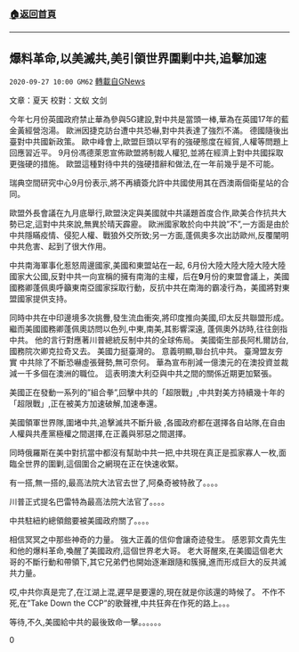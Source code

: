 ###  [:house:返回首頁](https://github.com/ourhimalayas/txt)
---

## 爆料革命,以美滅共,美引領世界圍剿中共,追擊加速
`2020-09-27 10:00 GM62` [轉載自GNews](https://gnews.org/zh-hant/386443/)

文章：夏天 校對：文蚁 文剑

今年七月份英國政府禁止華為參與5G建設,對中共是當頭一棒,華為在英國17年的藍金黃經營泡湯。 歐洲因捷克訪台遭中共恐嚇,對中共表達了強烈不滿。 德國隨後出臺對中共國新政策。 歐中峰會上,歐盟巨頭以罕有的強硬態度在經貿,人權等問題上回應習近平。 9月份馮德萊恩宣佈歐盟將制裁人權犯,並將在經濟上對中共國採取更強硬的措施。 歐盟這種對待中共的強硬措辭和做法,在一年前幾乎是不可能。

瑞典空間研究中心9月份表示,將不再續簽允許中共國使用其在西澳兩個衛星站的合同。

歐盟外長會議在九月底舉行,歐盟決定與美國就中共議題首度合作,歐美合作抗共大勢已定,這對中共來說,無異於晴天霹靂。 歐洲國家敢於向中共說”不”,一方面是由於中共隱瞞疫情、侵犯人權、戰狼外交所致;另一方面,蓬佩奧多次出訪歐州,反覆闡明中共危害、起到了很大作用。



中共南海軍事化惹怒周邊國家,美國和東盟站在一起, 6月份大陸大陸大陸大陸大陸國家大公國,反對中共一向宣稱的擁有南海的主權，后在**9**月份的東盟會議上，美國國務卿蓬佩奧呼籲東南亞國家採取行動，反抗中共在南海的霸凌行為，美國將對東盟國家提供支持。

同時中共在中印邊境多次挑釁,發生流血衝突,將印度推向美國,印太反共聯盟形成。 繼而美國國務卿蓬佩奧訪問以色列,中東,南美,其影響深遠, 蓬佩奧外訪時,往往劍指中共。 他的言行對應著川普總統反制中共的全球佈局。 美國衛生部長阿札爾訪台,國務院次卿克拉奇又去。 美國力挺臺灣的。 意義明顯,聯台抗中共。 臺灣盟友夯實 中共除了不斷恐嚇虛張聲勢,無可奈何。 華為宣布削減一億澳元的在澳投資並裁減一千多個在澳洲的職位。 這表明澳大利亞與中共之間的關係近期更加緊張。

美國正在發動一系列的”組合拳”,回擊中共的「超限戰」,中共對美方持續幾十年的「超限戰」,正在被美方加速破解,加速奉還。

美國領軍世界隊,圍堵中共,追擊滅共不斷升級 ,各國政府都在選擇各自站隊,在自由人權與共產黨極權之間選擇,在正義與邪惡之間選擇。

同時俄羅斯在美中對抗當中都沒有幫助中共一把,中共現在真正是孤家寡人一枚,面臨全世界的圍剿,這個圍合之網現在正在快速收緊。

有一搭,無一搭的,最高法院大法官去世了,阿桑奇被特赦了。。。。

川普正式提名巴雷特為最高法院大法官了。。。。

中共駐紐約總領館要被美國政府關了。。。。

相信冥冥之中那些神奇的力量。 強大正義的信仰會讓奇迹發生。 感恩郭文貴先生和他的爆料革命,喚醒了美國政府,這個世界老大哥。 老大哥醒來,在美國這個老大哥的不斷行動和帶領下,其它兄弟們也開始逐漸跟隨和簇擁,進而形成巨大的反共滅共力量。

哎,中共你真是完了,在江湖上混,遲早是要還的,現在就是你該還的時候了。 不作不死,在”Take Down the CCP”的歌聲裡,中共狂奔在作死的路上。。。

等待,不久,美國給中共的最後致命一擊。。。。。。

0
